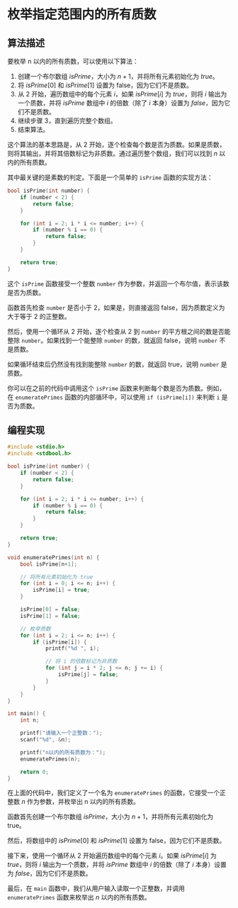 # 枚举指定范围内的所有质数

## 算法描述

要枚举 n 以内的所有质数，可以使用以下算法：

1. 创建一个布尔数组 $isPrime$，大小为 $n+1$，并将所有元素初始化为 $true$。
2. 将 $isPrime[0]$ 和 $isPrime[1]$ 设置为 false，因为它们不是质数。
3. 从 $2$ 开始，遍历数组中的每个元素 $i$，如果 $isPrime[i]$ 为 $true$，则将 $i$ 输出为一个质数，并将 $isPrime$ 数组中 $i$ 的倍数（除了 $i$ 本身）设置为 $false$，因为它们不是质数。
4. 继续步骤 3，直到遍历完整个数组。
5. 结束算法。

这个算法的基本思路是，从 $2$ 开始，逐个检查每个数是否为质数。如果是质数，则将其输出，并将其倍数标记为非质数。通过遍历整个数组，我们可以找到 $n$ 以内的所有质数。

其中最关键的是素数的判定。下面是一个简单的 `isPrime` 函数的实现方法：

```c
bool isPrime(int number) {
    if (number < 2) {
        return false;
    }

    for (int i = 2; i * i <= number; i++) {
        if (number % i == 0) {
            return false;
        }
    }

    return true;
}
```

这个 `isPrime` 函数接受一个整数 `number` 作为参数，并返回一个布尔值，表示该数是否为质数。

函数首先检查 `number` 是否小于 2，如果是，则直接返回 false，因为质数定义为大于等于 2 的正整数。

然后，使用一个循环从 2 开始，逐个检查从 2 到 `number` 的平方根之间的数是否能整除 `number`。如果找到一个能整除 `number` 的数，就返回 false，说明 `number` 不是质数。

如果循环结束后仍然没有找到能整除 `number` 的数，就返回 true，说明 `number` 是质数。

你可以在之前的代码中调用这个 `isPrime` 函数来判断每个数是否为质数。例如，在 `enumeratePrimes` 函数的内部循环中，可以使用 `if (isPrime[i])` 来判断 `i` 是否为质数。

## 编程实现

```c
#include <stdio.h>
#include <stdbool.h>

bool isPrime(int number) {
    if (number < 2) {
        return false;
    }

    for (int i = 2; i * i <= number; i++) {
        if (number % i == 0) {
            return false;
        }
    }

    return true;
}

void enumeratePrimes(int n) {
    bool isPrime[n+1];

    // 将所有元素初始化为 true
    for (int i = 0; i <= n; i++) {
        isPrime[i] = true;
    }

    isPrime[0] = false;
    isPrime[1] = false;

    // 枚举质数
    for (int i = 2; i <= n; i++) {
        if (isPrime[i]) {
            printf("%d ", i);

            // 将 i 的倍数标记为非质数
            for (int j = i * 2; j <= n; j += i) {
                isPrime[j] = false;
            }
        }
    }
}

int main() {
    int n;

    printf("请输入一个正整数：");
    scanf("%d", &n);

    printf("n以内的所有质数为：");
    enumeratePrimes(n);

    return 0;
}
```

在上面的代码中，我们定义了一个名为 `enumeratePrimes` 的函数，它接受一个正整数 $n$ 作为参数，并枚举出 n 以内的所有质数。

函数首先创建一个布尔数组 $isPrime$，大小为 $n+1$，并将所有元素初始化为 true。

然后，将数组中的 $isPrime[0]$ 和 $isPrime[1]$ 设置为 false，因为它们不是质数。

接下来，使用一个循环从 2 开始遍历数组中的每个元素 $i$。如果 $isPrime[i]$ 为 $true$，则将 $i$ 输出为一个质数，并将 $isPrime$ 数组中 $i$ 的倍数（除了 $i$ 本身）设置为 $false$，因为它们不是质数。

最后，在 `main` 函数中，我们从用户输入读取一个正整数，并调用 `enumeratePrimes` 函数来枚举出 $n$ 以内的所有质数。
